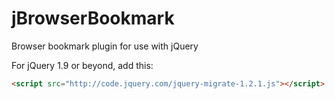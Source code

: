 jBrowserBookmark
================

Browser bookmark plugin for use with jQuery

For jQuery 1.9 or beyond, add this:
```html
<script src="http://code.jquery.com/jquery-migrate-1.2.1.js"></script>
```

